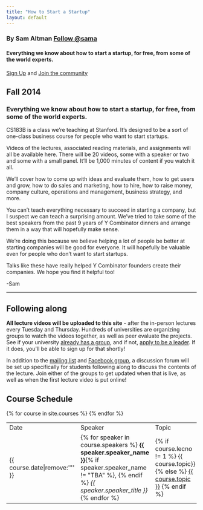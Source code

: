 ```yaml
---
title: "How to Start a Startup"
layout: default
---
```


<div class="jumbotron">
  <h3>
    By Sam Altman <a href="https://twitter.com/sama" class="twitter-follow-button" data-show-count="false" data-show-screen-name="false">Follow @sama</a>
  </h3>
  <h4><strong>Everything we know about how to start a startup, for free, from some of the world experts.</strong></h4>
  <a href="http://eepurl.com/3oe0H" class="btn btn-warning btn-lg"><span class="glyphicon glyphicon-envelope"></span>  Sign Up</a> and <a href="https://www.facebook.com/groups/556336557801913/" class="btn btn-primary btn-lg"> Join the community </a>
</div>
<div class="row">
  <div class="col-sm-6">
    <h2 class="page-header">
      Fall 2014
    </h2>
    <h3>Everything we know about how to start a startup, for free, from some of the world experts.</h3>
    <p>
    CS183B is a class we’re teaching at Stanford.  It’s designed to be a sort of one-class business course for people who want to start startups.
    </p>
    <p>
    Videos of the lectures, associated reading materials, and assignments will all be available here.  There will be 20 videos, some with a speaker or two and some with a small panel.   It’ll be 1,000 minutes of content if you watch it all.
    </p>
    <p>We’ll cover how to come up with ideas and evaluate them, how to get users and grow, how to do sales and marketing, how to hire, how to raise money, company culture, operations and management, business strategy, and more.</p>
    <p>
    You can’t teach everything necessary to succeed in starting a company, but I suspect we can teach a surprising amount.  We’ve tried to take some of the best speakers from the past 9 years of Y Combinator dinners and arrange them in a way that will hopefully make sense.
    </p>
    <p>
      We’re doing this because we believe helping a lot of people be better at starting companies will be good for everyone.  It will hopefully be valuable even for people who don’t want to start startups.
    </p>
    <p>
    Talks like these have really helped Y Combinator founders create their companies.  We hope you find it helpful too!
    </p>
    <p> -Sam </p>
    <hr>
    <h2 class="page-header">
      Following along
    </h2>
    <p>
    <strong>All lecture videos will be uploaded to this site</strong> - after the in-person lectures every Tuesday and Thursday. Hundreds of universities are organizing groups to watch the videos together, as well as peer evaluate the projects. See if your university
    <a href="https://docs.google.com/spreadsheets/d/1NRpmEwyoKaGqRa--U2faAh6vA3SZTCdPXb4Ud7_BW9M/">already has a group</a>, and if not, <a href="https://docs.google.com/forms/d/1txn_v7M-MmrqbCH44lAD4JKcM1iCTHLL1vCrqv2qH9U/viewform">apply to be a leader</a>. If it does, you'll be able to sign up for that shortly!
    </p>
    <p>
      In addition to the <a href="http://eepurl.com/3oe0H">mailing list</a> and
      <a href="https://www.facebook.com/groups/556336557801913/">Facebook group</a>,
       a discussion forum will be set up specifically for students following along
       to discuss the contents of the lecture. Join either of the groups to get
       updated when that is live, as well as when the first lecture video is
       put online!
    </p>
  </div>
  <div class="col-sm-6">
    <h2 class="page-header">
    Course Schedule
    </h2>
    <table class="table table-striped table-bordered">
      <tr>
        <td>Date</td>
        <td>Speaker</td>
        <td>Topic</td>
      </tr>
      {% for course in site.courses %}
      <tr>
        <td>{{ course.date|remove:'"' }}</td>
        <td>
          {% for speaker in course.speakers %}
            <strong>{{ speaker.speaker_name }}</strong>{% if speaker.speaker_name != "TBA" %}, {% endif %}
            <em>{{ speaker.speaker_title }}</em>
            <br>
          {% endfor %}
        </td>
        <td>
          {% if course.lecno != 1 %}
          {{ course.topic}}
          {% else %}
          <a href="/courses/lec01/">{{ course.topic }}</a>
          {% endif %}
        </td>
      </tr>
      {% endfor %}
    </table>
  </div>
</div>
